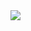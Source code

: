 <img src="https://media.licdn.com/dms/image/C4E12AQEBfM1jVOXjvA/article-cover_image-shrink_720_1280/0/1601466949004?e=1727913600&v=beta&t=IJ7YsbJw6kbEdYk6UyLitNfHy1MBd8zMpI5mtec0Pww" width="auto">
